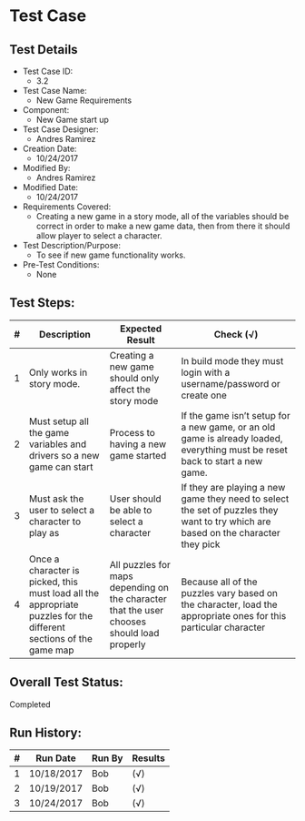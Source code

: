 # Test Case 

## Test Details

* Test Case ID:
  * 3.2
* Test Case Name:
  * New Game Requirements
* Component: 
  * New Game start up
* Test Case Designer:
  * Andres Ramirez
* Creation Date:
  * 10/24/2017      
* Modified By:
  * Andres Ramirez
* Modified Date:
  * 10/24/2017
* Requirements Covered:
  * Creating a new game in a story mode, all of the variables should be correct in order to make a new game data, then from there it should allow player to select a character.
* Test Description/Purpose:
  * To see if new game functionality works.
* Pre-Test Conditions:
  * None
## Test Steps: 
| # | Description | Expected Result | Check (√) |
| --- | --- | --- | --- |
| 1 |Only works in story mode. |Creating a new game should only affect the story mode |In  build  mode  they  must  login  with  a  username/password  or  create one |			
| 2 |Must setup all the game variables and drivers so a new game can start |Process to having a new game started |If the game isn’t setup for a new game, or an old game is already loaded, everything must be reset back to start a new game.|			
| 3 |Must ask the user to select a character to play as |User should be able to select a character |If they are playing a new  game they need to select the set of puzzles they want to try which are based on the character they pick |			
| 4 | Once a character is picked, this must load all the appropriate puzzles for the different sections of the game map|All puzzles for maps depending on the character that the user chooses should load properly |Because  all  of  the  puzzles  vary  based  on  the character,  load  the appropriate ones for this particular character|					

## Overall Test Status:

Completed

## Run History:
| # |	Run Date |	Run By |	Results |
| --- | --- | --- | --- |
| 1 |10/18/2017 |Bob |(√) |			
| 2 |10/19/2017 |Bob |(√) |			
| 3 |10/24/2017 |Bob |(√) |			

